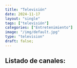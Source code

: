 ```yaml
---
title: "Televisión"
date: 2024-11-17
layout: "single"
tags: ["televisión"]
categories: ["Entretenimiento"]
image: "/img/default.jpg"
type: "television"
draft: false;
---
```

## Listado de canales:
